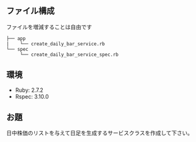 ## ファイル構成
ファイルを増減することは自由です

```
├── app
|    └── create_daily_bar_service.rb
└── spec
     └── create_daily_bar_service_spec.rb
```

## 環境
- Ruby: 2.7.2
- Rspec: 3.10.0

## お題
日中株価のリストを与えて日足を生成するサービスクラスを作成して下さい。
